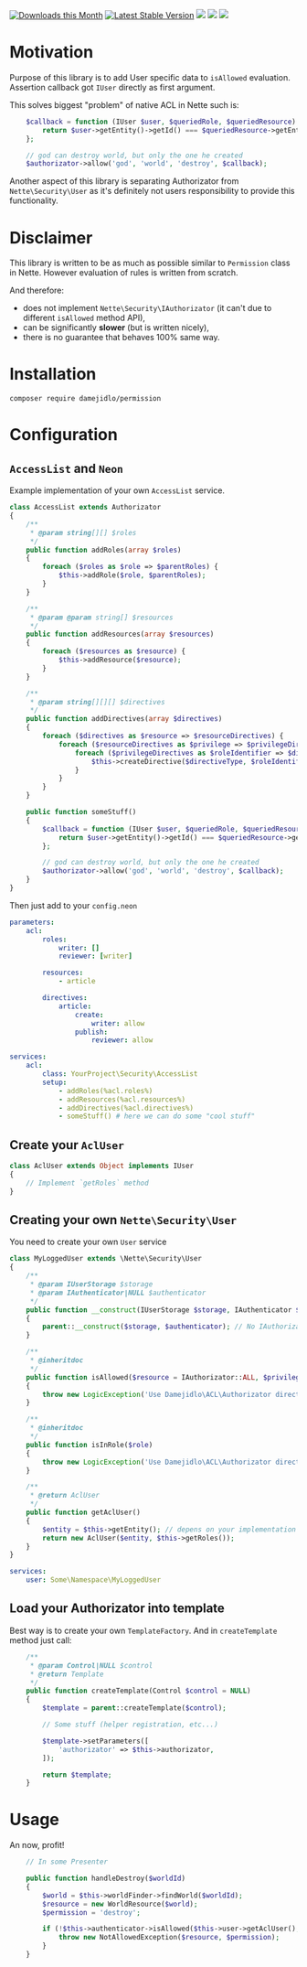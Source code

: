 [![Downloads this Month](https://img.shields.io/packagist/dm/damejidlo/permissions.svg)](https://packagist.org/packages/damejidlo/permissions)
[![Latest Stable Version](https://poser.pugx.org/damejidlo/permissions/v/stable)](https://github.com/damejidlo/permissions/releases)
![](https://travis-ci.org/damejidlo/permissions.svg?branch=master)
![](https://scrutinizer-ci.com/g/damejidlo/permissions/badges/quality-score.png?b=master)
![](https://scrutinizer-ci.com/g/damejidlo/permissions/badges/coverage.png?b=master)

# Motivation
Purpose of this library is to add User specific data to `isAllowed` evaluation. Assertion callback got
`IUser` directly as first argument.

This solves biggest "problem" of native ACL in Nette such is:
```php
	$callback = function (IUser $user, $queriedRole, $queriedResource) {
		return $user->getEntity()->getId() === $queriedResource->getEntity()->getCreatorId();
	};

	// god can destroy world, but only the one he created
	$authorizator->allow('god', 'world', 'destroy', $callback);
```

Another aspect of this library is separating Authorizator from `Nette\Security\User` as
it's definitely not users responsibility to provide this functionality.

# Disclaimer
This library is written to be as much as possible similar to `Permission` class in Nette. However evaluation of rules
is written from scratch.

And therefore:
* does not implement `Nette\Security\IAuthorizator` (it can't due to different `isAllowed` method API),
* can be significantly **slower** (but is written nicely),
* there is no guarantee that behaves 100% same way.

# Installation
```
composer require damejidlo/permission
```

# Configuration
## `AccessList` and `Neon`
Example implementation of your own `AccessList` service.
```php
class AccessList extends Authorizator
{
	/**
	 * @param string[][] $roles
	 */
	public function addRoles(array $roles)
	{
		foreach ($roles as $role => $parentRoles) {
			$this->addRole($role, $parentRoles);
		}
	}

	/**
	 * @param @param string[] $resources
	 */
	public function addResources(array $resources)
	{
		foreach ($resources as $resource) {
			$this->addResource($resource);
		}
	}

	/**
	 * @param string[][][] $directives
	 */
	public function addDirectives(array $directives)
	{
		foreach ($directives as $resource => $resourceDirectives) {
			foreach ($resourceDirectives as $privilege => $privilegeDirectives) {
				foreach ($privilegeDirectives as $roleIdentifier => $directiveType) {
					$this->createDirective($directiveType, $roleIdentifier, $resource, $privilege);
				}
			}
		}
	}

	public function someStuff()
	{
		$callback = function (IUser $user, $queriedRole, $queriedResource) {
			return $user->getEntity()->getId() === $queriedResource->getEntity()->getCreatorId();
		};

		// god can destroy world, but only the one he created
		$authorizator->allow('god', 'world', 'destroy', $callback);
	}
}
```

Then just add to your `config.neon`
```yaml
parameters:
	acl:
		roles:
			writer: []
			reviewer: [writer]

		resources:
			- article

		directives:
			article:
				create:
					writer: allow
				publish:
					reviewer: allow

services:
	acl:
		class: YourProject\Security\AccessList
		setup:
			- addRoles(%acl.roles%)
			- addResources(%acl.resources%)
			- addDirectives(%acl.directives%)
			- someStuff() # here we can do some "cool stuff"
```

## Create your `AclUser`
```php
class AclUser extends Object implements IUser
{
	// Implement `getRoles` method
}
```

## Creating your own `Nette\Security\User`
You need to create your own `User` service
```php
class MyLoggedUser extends \Nette\Security\User
{
	/**
	 * @param IUserStorage $storage
	 * @param IAuthenticator|NULL $authenticator
	 */
	public function __construct(IUserStorage $storage, IAuthenticator $authenticator = NULL)
	{
		parent::__construct($storage, $authenticator); // No IAuthorizator here !!!
	}

	/**
	 * @inheritdoc
	 */
	public function isAllowed($resource = IAuthorizator::ALL, $privilege = IAuthorizator::ALL)
	{
		throw new LogicException('Use Damejidlo\ACL\Authorizator directly. User shouldn\'t have such a responsibility');
	}

	/**
	 * @inheritdoc
	 */
	public function isInRole($role)
	{
		throw new LogicException('Use Damejidlo\ACL\Authorizator directly. User shouldn\'t have such a responsibility');
	}

	/**
	 * @return AclUser
	 */
	public function getAclUser()
	{
		$entity = $this->getEntity(); // depens on your implementation
		return new AclUser($entity, $this->getRoles());
	}
}
```
```yaml
services:
    user: Some\Namespace\MyLoggedUser
```

## Load your Authorizator into template
Best way is to create your own `TemplateFactory`. And in `createTemplate` method just call:
```php
	/**
	 * @param Control|NULL $control
	 * @return Template
	 */
	public function createTemplate(Control $control = NULL)
	{
		$template = parent::createTemplate($control);

		// Some stuff (helper registration, etc...)

		$template->setParameters([
			'authorizator' => $this->authorizator,
		]);

		return $template;
	}
```

# Usage
An now, profit!
```php
	// In some Presenter

	public function handleDestroy($worldId)
	{
		$world = $this->worldFinder->findWorld($worldId);
		$resource = new WorldResource($world);
		$permission = 'destroy';

		if (!$this->authenticator->isAllowed($this->user->getAclUser(), $resource, $permission) {
			throw new NotAllowedException($resource, $permission);
		}
	}
```
